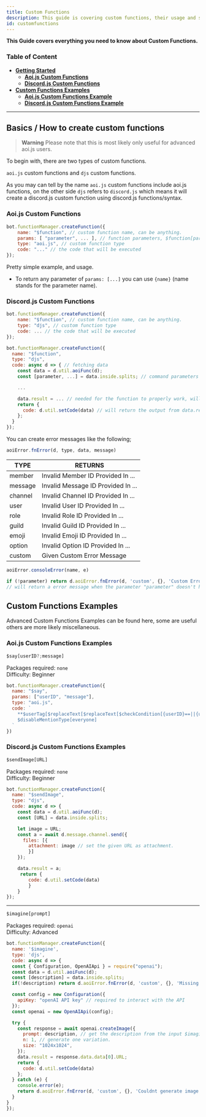 ```yaml
---
title: Custom Functions
description: This guide is covering custom functions, their usage and some useful examples.
id: customfunctions
---
```


**This Guide covers everything you need to know about Custom Functions.**

### Table of Content

- **[Getting Started](#basics--how-to-create-custom-functions)**
    - **[Aoi.js Custom Functions](#aoijs-custom-functions)**
    - **[Discord.js Custom Functions](#discordjs-custom-functions)**
- **[Custom Functions Examples](#custom-functions-examples)**
    - **[Aoi.js Custom Functions Example](#aoijs-custom-functions-examples)**
    - **[Discord.js Custom Functions Example](#discordjs-custom-functions-examples)**

---

## Basics / How to create custom functions

> **Warning**
> Please note that this is most likely only useful for advanced aoi.js users.

To begin with, there are two types of custom functions.

`aoi.js` custom functions and `djs` custom functions.

As you may can tell by the name `aoi.js` custom functions include aoi.js functions, on the other side `djs` refers to `discord.js` which means it will create a discord.js custom function using discord.js functions/syntax.

### Aoi.js Custom Functions
```js
bot.functionManager.createFunction({
    name: "$function", // custom function name, can be anything.
    params: [ "parameter", ... ], // function parameters, $function[parameter;parameter]
    type: "aoi.js", // custom function type
    code: "..." // the code that will be executed
});
```

Pretty simple example, and usage.
* To return any parameter of `params: [...]` you can use `{name}` (name stands for the parameter name).

### Discord.js Custom Functions

```js
bot.functionManager.createFunction({
    name: "$function", // custom function name, can be anything.
    type: "djs", // custom function type
    code: ... // the code that will be executed
});
```

```js
bot.functionManager.createFunction({
  name: "$function",
  type: "djs",
  code: async d => { // fetching data
    const data = d.util.aoiFunc(d);
    const [parameter, ...] = data.inside.splits; // command parameters

    ...

    data.result = ... // needed for the function to properly work, will set the "output" of the function
    return {
      code: d.util.setCode(data) // will return the output from data.result
    };
  }
});
```

You can create error messages like the following;

```js
aoiError.fnError(d, type, data, message)
```

| TYPE    | RETURNS                            |
| ------- | ---------------------------------- |
| member  | Invalid Member ID Provided In ...  |
| message | Invalid Message ID Provided In ... |
| channel | Invalid Channel ID Provided In ... |
| user    | Invalid User ID Provided In ...    |
| role    | Invalid Role ID Provided In ...    |
| guild   | Invalid Guild ID Provided In ...   |
| emoji   | Invalid Emoji ID Provided In ...   |
| option  | Invalid Option ID Provided In ...  |
| custom  | Given Custom Error Message         |

```js
aoiError.consoleError(name, e)
```

```js
if (!parameter) return d.aoiError.fnError(d, 'custom', {}, 'Custom Error Message');
// will return a error message when the parameter "parameter" doesn't have any arguments.
```

## Custom Functions Examples

Advanced Custom Functions Examples can be found here, some are useful others are more likely miscellaneous.

### Aoi.js Custom Functions Examples

```ts
$say[userID?;message]
```

Packages required: `none`  
Difficulty: Beginner

```js
bot.functionManager.createFunction({
  name: "$say", 
  params: ["userID", "message"],
  type: "aoi.js", 
  code: ` 
    **$userTag[$replaceText[$replaceText[$checkCondition[{userID}==||{userID}==undefined];true;$authorID];false;{userID}]]** says: **{message}**
    $disableMentionType[everyone]
  ` 
})
```

### Discord.js Custom Functions Examples

```ts
$sendImage[URL]
```

Packages required: `none`  
Difficulty: Beginner

```js
bot.functionManager.createFunction({
  name: "$sendImage",
  type: "djs",
  code: async d => {
    const data = d.util.aoiFunc(d);
    const [URL] = data.inside.splits;

    let image = URL;
    const a = await d.message.channel.send({
      files: [{ 
        attachment: image // set the given URL as attachment.
        }]
    });

    data.result = a;
     return { 
        code: d.util.setCode(data) 
        }
    }   
});
```

---

```ts
$imagine[prompt]
```

Packages required: `openai`  
Difficulty: Advanced

```javascript
bot.functionManager.createFunction({
  name: '$imagine',
  type: 'djs',
  code: async d => {
  const { Configuration, OpenAIApi } = require("openai");
  const data = d.util.aoiFunc(d);
  const [description] = data.inside.splits;
  if(!description) return d.aoiError.fnError(d, 'custom', {}, 'Missing description to generate a image!');

  const config = new Configuration({
    apiKey: "openAI API key" // required to interact with the API
  });
  const openai = new OpenAIApi(config);

  try {
    const response = await openai.createImage({
      prompt: description, // get the description from the input $imagine[INPUT]
      n: 1, // generate one variation.
      size: "1024x1024",
    });
    data.result = response.data.data[0].URL;
    return {
      code: d.util.setCode(data) 
    };
  } catch (e) {
    console.error(e);
    return d.aoiError.fnError(d, 'custom', {}, 'Couldnt generate image');
  }
}
});
```
